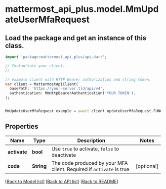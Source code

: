 # mattermost_api_plus.model.MmUpdateUserMfaRequest

## Load the package and get an instance of this class.
```dart
import 'package:mattermost_api_plus/api.dart';

// Instantiate your client...
//

// example client with HTTP Bearer authorization and string token:
var client = MattermostApiClient(
  basePath: 'https://your-server.tld/api/v4',
  authentication: MmHttpBearerAuthentication('YOUR TOKEN'),
);


MmUpdateUserMfaRequest example = await client.updateUserMfaRequest.FUNCTION_THAT_RETURNS_THIS_CLASS();

```

## Properties
Name | Type | Description | Notes
------------ | ------------- | ------------- | -------------
**activate** | **bool** | Use `true` to activate, `false` to deactivate | 
**code** | **String** | The code produced by your MFA client. Required if `activate` is true | [optional] 

[[Back to Model list]](../GENERATED_README.md#documentation-for-models) [[Back to API list]](../GENERATED_README.md#documentation-for-api-endpoints) [[Back to README]](../GENERATED_README.md)


